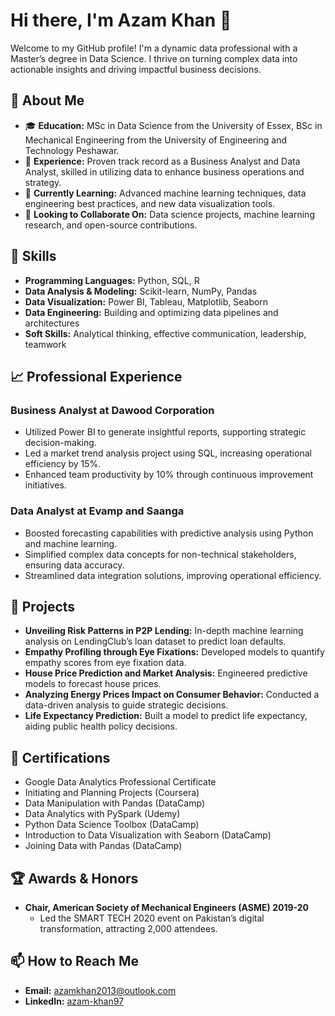 # Hi there, I'm Azam Khan 👋

Welcome to my GitHub profile! I'm a dynamic data professional with a Master’s degree in Data Science. I thrive on turning complex data into actionable insights and driving impactful business decisions.

## 🚀 About Me

- 🎓 **Education:** MSc in Data Science from the University of Essex, BSc in Mechanical Engineering from the University of Engineering and Technology Peshawar.
- 💼 **Experience:** Proven track record as a Business Analyst and Data Analyst, skilled in utilizing data to enhance business operations and strategy.
- 🌱 **Currently Learning:** Advanced machine learning techniques, data engineering best practices, and new data visualization tools.
- 👯 **Looking to Collaborate On:** Data science projects, machine learning research, and open-source contributions.

## 🔧 Skills

- **Programming Languages:** Python, SQL, R
- **Data Analysis & Modeling:** Scikit-learn, NumPy, Pandas
- **Data Visualization:** Power BI, Tableau, Matplotlib, Seaborn
- **Data Engineering:** Building and optimizing data pipelines and architectures
- **Soft Skills:** Analytical thinking, effective communication, leadership, teamwork

## 📈 Professional Experience

### Business Analyst at Dawood Corporation
- Utilized Power BI to generate insightful reports, supporting strategic decision-making.
- Led a market trend analysis project using SQL, increasing operational efficiency by 15%.
- Enhanced team productivity by 10% through continuous improvement initiatives.

### Data Analyst at Evamp and Saanga
- Boosted forecasting capabilities with predictive analysis using Python and machine learning.
- Simplified complex data concepts for non-technical stakeholders, ensuring data accuracy.
- Streamlined data integration solutions, improving operational efficiency.

## 🧠 Projects

- **Unveiling Risk Patterns in P2P Lending:** In-depth machine learning analysis on LendingClub’s loan dataset to predict loan defaults.
- **Empathy Profiling through Eye Fixations:** Developed models to quantify empathy scores from eye fixation data.
- **House Price Prediction and Market Analysis:** Engineered predictive models to forecast house prices.
- **Analyzing Energy Prices Impact on Consumer Behavior:** Conducted a data-driven analysis to guide strategic decisions.
- **Life Expectancy Prediction:** Built a model to predict life expectancy, aiding public health policy decisions.

## 📜 Certifications

- Google Data Analytics Professional Certificate
- Initiating and Planning Projects (Coursera)
- Data Manipulation with Pandas (DataCamp)
- Data Analytics with PySpark (Udemy)
- Python Data Science Toolbox (DataCamp)
- Introduction to Data Visualization with Seaborn (DataCamp)
- Joining Data with Pandas (DataCamp)

## 🏆 Awards & Honors

- **Chair, American Society of Mechanical Engineers (ASME) 2019-20**
  - Led the SMART TECH 2020 event on Pakistan’s digital transformation, attracting 2,000 attendees.

## 📫 How to Reach Me

- **Email:** [azamkhan2013@outlook.com](mailto:azamkhan2013@outlook.com)
- **LinkedIn:** [azam-khan97](https://www.linkedin.com/in/azam-khan97/)


<!---
azamkhan2013/azamkhan2013 is a ✨ special ✨ repository because its `README.md` (this file) appears on your GitHub profile.
You can click the Preview link to take a look at your changes.
--->

